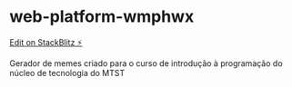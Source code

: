 # web-platform-wmphwx

[Edit on StackBlitz ⚡️](https://stackblitz.com/edit/web-platform-wmphwx)

Gerador de memes criado para o curso de introdução à programação do núcleo de tecnologia do MTST
